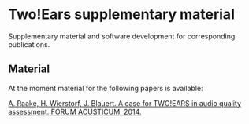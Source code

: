 Two!Ears supplementary material
===============================

Supplementary material and software development for corresponding publications.

## Material

At the moment material for the following papers is available:

[A. Raake, H. Wierstorf, J. Blauert. A case for TWO!EARS in audio quality assessment. FORUM ACUSTICUM, 2014.](raake2014_forum_acusticum)
